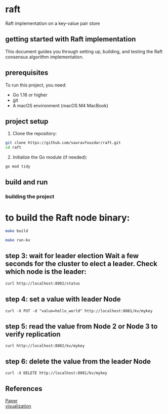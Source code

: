 # raft
Raft implementation on a key-value pair store

## getting started with Raft implementation
This document guides you through setting up, building, and testing the Raft consensus algorithm implementation.

## prerequisites

To run this project, you need:

- Go 1.16 or higher
- git
- A macOS environment (macOS M4 MacBook) 

## project setup

1. Clone the repository:

```bash
git clone https://github.com/sauravfouzdar/raft.git
cd raft
```

2. Initialize the Go module (if needed):

```bash
go mod tidy
```

## build and run

### building the project

# to build the Raft node binary:

```bash
make build
```

```bash
make run-kv
```

## step 3: wait for leader election Wait a few seconds for the cluster to elect a leader. Check which node is the leader:
```bash
curl http://localhost:8082/status
```

## step 4: set a value with leader Node
``` curl -X PUT -d "value=hello_world" http://localhost:8081/kv/mykey ```

## step 5: read the value from Node 2 or Node 3 to verify replication
``` curl http://localhost:8082/kv/mykey ```

## step 6: delete the value from the leader Node
``` curl -X DELETE http://localhost:8081/kv/mykey ```

## References
[Paper](https://raft.github.io/raft.pdf)  
[visualization](https://thesecretlivesofdata.com/raft/)

